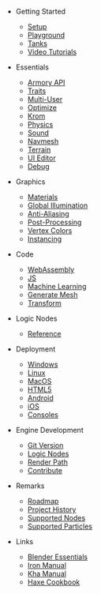 
* Getting Started

  * [Setup](getting_started/setup.md)
  * [Playground](getting_started/playground.md)
  * [Tanks](getting_started/tanks.md)
  * [Video Tutorials](getting_started/video_tutorials.md)

* Essentials

  * [Armory API](http://armory3d.org/manual/api)
  * [Traits](essentials/traits.md)
  * [Multi-User](essentials/multiuser.md)
  * [Optimize](essentials/optimize.md)
  * [Krom](essentials/krom.md)
  * [Physics](essentials/physics.md)
  * [Sound](essentials/sound.md)
  * [Navmesh](essentials/navmesh.md)
  * [Terrain](essentials/terrain.md)
  * [UI Editor](essentials/ui_editor.md)
  * [Debug](essentials/debug.md)

* Graphics

  * [Materials](graphics/materials.md)
  * [Global Illumination](graphics/global_illumination.md)
  * [Anti-Aliasing](graphics/antialiasing.md)
  * [Post-Processing](graphics/screen-effects.md)
  * [Vertex Colors](graphics/vertexcolors.md)
  * [Instancing](graphics/instancing.md)

* Code

  * [WebAssembly](code/wasm.md)
  * [JS](code/js.md)
  * [Machine Learning](code/machine_learning.md)
  * [Generate Mesh](code/generate_mesh.md)
  * [Transform](code/transform.md)

* Logic Nodes

  * [Reference](logic_nodes/reference.md)

* Deployment

  * [Windows](deploy/windows.md)
  * [Linux](deploy/linux.md)
  * [MacOS](deploy/macos.md)
  * [HTML5](deploy/html5.md)
  * [Android](deploy/android.md)
  * [iOS](deploy/ios.md)
  * [Consoles](deploy/consoles.md)

* Engine Development

  * [Git Version](dev/gitversion.md)
  * [Logic Nodes](dev/logicnodes.md)
  * [Render Path](dev/renderpath.md)
  * [Contribute](dev/contribute.md)

* Remarks

  * [Roadmap](https://github.com/armory3d/armory/projects)
  * [Project History](remarks/history.md)
  * [Supported Nodes](remarks/supported_nodes.md)
  * [Supported Particles](remarks/supported_particles.md)

* Links

  * [Blender Essentials](https://www.youtube.com/watch?v=jBqYTgaFDxU)
  * [Iron Manual](http://armory3d.org/iron)
  * [Kha Manual](https://github.com/KTXSoftware/Kha/wiki)
  * [Haxe Cookbook](http://code.haxe.org/category/beginner/)
